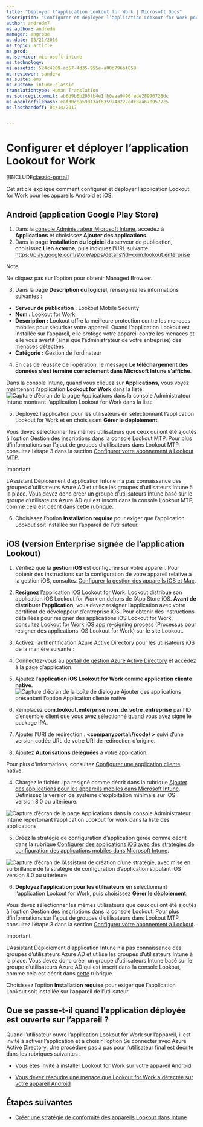 ```yaml
---
title: "Déployer l’application Lookout for Work | Microsoft Docs"
description: "Configurer et déployer l’application Lookout for Work pour Android."
author: andredm7
ms.author: andredm
manager: angrobe
ms.date: 03/21/2016
ms.topic: article
ms.prod: 
ms.service: microsoft-intune
ms.technology: 
ms.assetid: 524c4209-ad57-4d35-955e-a00d796bf858
ms.reviewer: sandera
ms.suite: ems
ms.custom: intune-classic
translationtype: Human Translation
ms.sourcegitcommit: ab6d9b6b296fb4e1fb0aaa9496fede28976728dc
ms.openlocfilehash: eaf30c8a59013af6359743227edc8aa6709577c5
ms.lasthandoff: 04/14/2017


---
```


# <a name="configure-and-deploy-lookout-for-work-app"></a>Configurer et déployer l’application Lookout for Work

[!INCLUDE[classic-portal](../includes/classic-portal.md)]

Cet article explique comment configurer et déployer l’application Lookout for Work pour les appareils Android et iOS.

## <a name="android-google-play-store-app"></a>Android (application Google Play Store)

1.    Dans la [console Administrateur Microsoft Intune](https://manage.microsoft.com), accédez à **Applications** et choisissez **Ajouter des applications**.
2.    Dans la page **Installation du logiciel** du serveur de publication, choisissez **Lien externe**, puis indiquez l’URL suivante : https://play.google.com/store/apps/details?id=com.lookout.enterprise
  >[!NOTE]
  >Ne cliquez pas sur l’option pour obtenir Managed Browser.

3.    Dans la page **Description du logiciel**, renseignez les informations suivantes :
  * **Serveur de publication :** Lookout Mobile Security
  * **Nom :** Lookout for Work
  * **Description :** Lookout offre la meilleure protection contre les menaces mobiles pour sécuriser votre appareil. Quand l’application Lookout est installée sur l’appareil, elle protège votre appareil contre les menaces et elle vous avertit (ainsi que l’administrateur de votre entreprise) des menaces détectées.
  * **Catégorie :** Gestion de l’ordinateur

4. En cas de réussite de l’opération, le message **Le téléchargement des données s’est terminé correctement dans Microsoft Intune s’affiche**.

  Dans la console Intune, quand vous cliquez sur **Applications**, vous voyez maintenant l’application **Lookout for Work** dans la liste. ![Capture d’écran de la page Applications dans la console Administrateur Intune montrant l’application Lookout for Work dans la liste](../media/mtp/lookout-app-listed-intune-console.png)

5. Déployez l’application pour les utilisateurs en sélectionnant l’application Lookout for Work et en choisissant **Gérer le déploiement**.

  Vous devez sélectionner les mêmes utilisateurs que ceux qui ont été ajoutés à l’option Gestion des inscriptions dans la console Lookout MTP.  Pour plus d’informations sur l’ajout de groupes d’utilisateurs dans Lookout MTP, consultez l’étape 3 dans la section [Configurer votre abonnement à Lookout MTP](configure-and-deploy-lookout-for-work-apps.md).

  >[!IMPORTANT]
  > L’Assistant Déploiement d’application Intune n’a pas connaissance des groupes d’utilisateurs Azure AD et utilise les groupes d’utilisateurs Intune à la place. Vous devez donc créer un groupe d’utilisateurs Intune basé sur le groupe d’utilisateurs Azure AD qui est inscrit dans la console Lookout MTP, comme cela est décrit dans [cette](plan-your-user-and-device-groups.md) rubrique.

6. Choisissez l’option **Installation requise** pour exiger que l’application Lookout soit installée sur l’appareil de l’utilisateur.

## <a name="ios-enterprise-signed-version-of-lookout-app"></a>iOS (version Enterprise signée de l’application Lookout)

1. Vérifiez que la **gestion iOS** est configurée sur votre appareil. Pour obtenir des instructions sur la configuration de votre appareil relative à la gestion iOS, consultez [Configurer la gestion des appareils iOS et Mac](set-up-ios-and-mac-management-with-microsoft-intune.md).

2. **Resignez** l’application iOS Lookout for Work. Lookout distribue son application iOS Lookout for Work en dehors de l’App Store iOS. **Avant de distribuer l’application**, vous devez resigner l’application avec votre certificat de développeur d’entreprise iOS. Pour obtenir des instructions détaillées pour resigner des applications iOS Lookout for Work, consultez [Lookout for Work iOS app re-signing process](https://personal.support.lookout.com/hc/articles/114094038714) (Processus pour resigner des applications iOS Lookout for Work) sur le site Lookout.

3. Activez l’authentification Azure Active Directory pour les utilisateurs iOS de la manière suivante :
  1.  Connectez-vous au [portail de gestion Azure Active Directory](https://manage.windowsazure.com) et accédez à la page d’application.
  2.  Ajoutez l’**application iOS Lookout for Work** comme **application cliente native**.
  ![Capture d’écran de la boîte de dialogue Ajouter des applications présentant l’option Application cliente native](../media/mtp/aad-add-app.png)
  3. Remplacez **com.lookout.enterprise.nom_de_votre_entreprise** par l’ID d’ensemble client que vous avez sélectionné quand vous avez signé le package IPA.
  4.  Ajouter l’URI de redirection : **&lt;companyportal://code/ >** suivi d’une version codée URL de votre URI de redirection d’origine.
  5.  Ajoutez **Autorisations déléguées** à votre application.

  Pour plus d’informations, consultez [Configurer une application cliente native](https://azure.microsoft.com/documentation/articles/app-service-mobile-how-to-configure-active-directory-authentication/#optional-configure-a-native-client-application).

4. Chargez le fichier .ipa resigné comme décrit dans la rubrique [Ajouter des applications pour les appareils mobiles dans Microsoft Intune](https://docs.microsoft.com/intune/deploy-use/add-apps-for-mobile-devices-in-microsoft-intune). Définissez la version de système d’exploitation minimale sur iOS version 8.0 ou ultérieure.

  ![Capture d’écran de la page Applications dans la console Administrateur Intune répertoriant l’application Lookout for work dans la liste des applications](../media/mtp/ios-app-uploaded-intune.png)

5. Créez la stratégie de configuration d’application gérée comme décrit dans la rubrique [Configurer des applications iOS avec des stratégies de configuration des applications mobiles dans Microsoft Intune](https://docs.microsoft.com/intune/deploy-use/configure-ios-apps-with-mobile-app-configuration-policies-in-microsoft-intune).

  ![Capture d’écran de l’Assistant de création d’une stratégie, avec mise en surbrillance de la stratégie de configuration d’application stipulant iOS version 8.0 ou ultérieure](../media/mtp/ios-app-config.png)

6. **Déployez l’application pour les utilisateurs** en sélectionnant l’application Lookout for Work, puis choisissez **Gérer le déploiement**.

  Vous devez sélectionner les mêmes utilisateurs que ceux qui ont été ajoutés à l’option Gestion des inscriptions dans la console Lookout.  Pour plus d’informations sur l’ajout de groupes d’utilisateurs dans Lookout MTP, consultez l’étape 3 dans la section [Configurer votre abonnement à Lookout](https://docs.microsoft.com/sccm/protect/deploy-use/configure-and-deploy-lookout-for-work-apps).

  >[!IMPORTANT]
  > L’Assistant Déploiement d’application Intune n’a pas connaissance des groupes d’utilisateurs Azure AD et utilise les groupes d’utilisateurs Intune à la place. Vous devez donc créer un groupe d’utilisateurs Intune basé sur le groupe d’utilisateurs Azure AD qui est inscrit dans la console Lookout, comme cela est décrit dans [cette](plan-your-user-and-device-groups.md) rubrique.

  Choisissez l’option **Installation requise** pour exiger que l’application Lookout soit installée sur l’appareil de l’utilisateur.

## <a name="what-happens-when-the-deployed-app-is-opened-on-the-device"></a>Que se passe-t-il quand l’application déployée est ouverte sur l’appareil ?

Quand l’utilisateur ouvre l’application Lookout for Work sur l’appareil, il est invité à activer l’application et à choisir l’option Se connecter avec Azure Active Directory. Une procédure pas à pas pour l’utilisateur final est décrite dans les rubriques suivantes :

* [Vous êtes invité à installer Lookout for Work sur votre appareil Android](http://docs.microsoft.com/intune/enduser/you-are-prompted-to-install-lookout-for-work-android)

* [Vous devez résoudre une menace que Lookout for Work a détectée sur votre appareil Android](http://docs.microsoft.com/intune/enduser/you-need-to-resolve-a-threat-found-by-lookout-for-work-android)

## <a name="next-steps"></a>Étapes suivantes
* [Créer une stratégie de conformité des appareils Lookout dans Intune](https://docs.microsoft.com/sccm/protect/deploy-use/enable-device-threat-protection-rule-compliance-policy)

